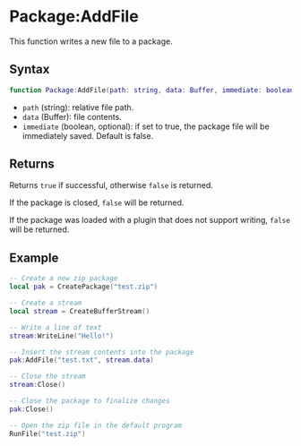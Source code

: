 # Package:AddFile

This function writes a new file to a package.

## Syntax

```lua
function Package:AddFile(path: string, data: Buffer, immediate: boolean): boolean
```

- `path` (string): relative file path.
- `data` (Buffer): file contents.
- `immediate` (boolean, optional): if set to true, the package file will be immediately saved. Default is false.

## Returns

Returns `true` if successful, otherwise `false` is returned.

If the package is closed, `false` will be returned.

If the package was loaded with a plugin that does not support writing, `false` will be returned.

## Example

```lua
-- Create a new zip package
local pak = CreatePackage("test.zip")

-- Create a stream
local stream = CreateBufferStream()

-- Write a line of text
stream:WriteLine("Hello!")

-- Insert the stream contents into the package
pak:AddFile("test.txt", stream.data)

-- Close the stream
stream:Close()

-- Close the package to finalize changes
pak:Close()

-- Open the zip file in the default program
RunFile("test.zip")
```